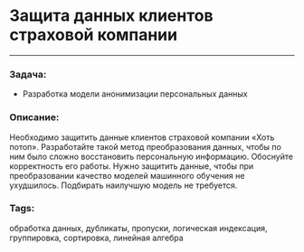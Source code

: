 # Защита данных клиентов страховой компании
---
### Задача:
- Разработка модели анонимизации персональных данных
### Описание:
Необходимо защитить данные клиентов страховой компании «Хоть потоп». Разработайте такой метод преобразования данных, чтобы по ним было сложно восстановить персональную информацию. Обоснуйте корректность его работы. Нужно защитить данные, чтобы при преобразовании качество моделей машинного обучения не ухудшилось. Подбирать наилучшую модель не требуется.
### Tags:
обработка данных, дубликаты, пропуски, логическая индексация, группировка, сортировка, линейная алгебра
